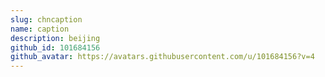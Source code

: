 ```yaml
---
slug: chncaption
name: caption
description: beijing
github_id: 101684156
github_avatar: https://avatars.githubusercontent.com/u/101684156?v=4
---
```


